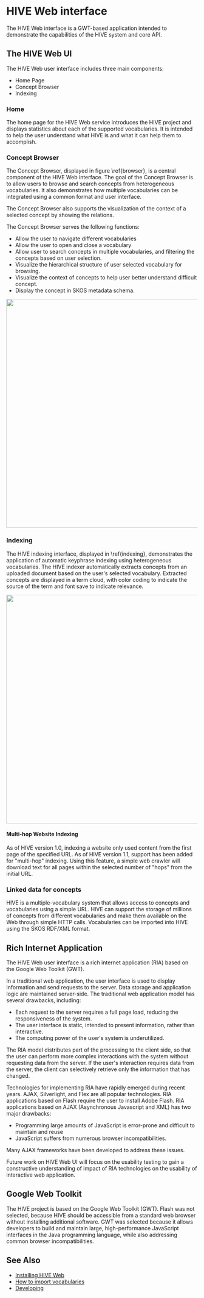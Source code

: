 

# HIVE Web interface #

The HIVE Web interface is a GWT-based application intended to demonstrate the capabilities of the HIVE system and core API.

## The HIVE Web UI ##

The HIVE Web user interface includes three main components:
  * Home Page
  * Concept Browser
  * Indexing

### Home ###
The home page for the HIVE Web service introduces the HIVE project and displays statistics about each of the supported vocabularies. It is intended to help the user understand what HIVE is and what it can help them to accomplish.

### Concept Browser ###
The Concept Browser, displayed in figure \ref{browser}, is a central component of the HIVE Web interface. The goal of the Concept Browser is to allow users to browse and search concepts from heterogeneous vocabularies. It also demonstrates how multiple vocabularies can be integrated using a common format and user interface.

The Concept Browser also supports the visualization of the context of a selected concept by showing the relations.

The Concept Browser serves the following functions:
  * Allow the user to navigate different vocabularies
  * Allow the user to open and close a vocabulary
  * Allow user to search concepts in multiple vocabularies, and filtering the concepts based on user selection.
  * Visualize the hierarchical structure of user selected vocabulary for browsing.
  * Visualize the context of concepts to help user better understand difficult concept.
  * Display the concept in SKOS metadata schema.

<img src='http://hive-mrc.googlecode.com/svn/trunk/doc/HIVE-Documentation/img/browser.jpg' width='700' height='600' />


### Indexing ###

The HIVE indexing interface, displayed in \ref{indexing}, demonstrates the application of automatic keyphrase indexing using heterogeneous vocabularies. The HIVE indexer automatically extracts concepts from an uploaded document based on the user's selected vocabulary. Extracted concepts are displayed in a term cloud, with color coding to indicate the source of the term and font save to indicate relevance.

<img src='http://hive-mrc.googlecode.com/svn/trunk/doc/HIVE-Documentation/img/indexing.jpg' width='700' height='600' />

#### Multi-hop Website Indexing ####

As of HIVE version 1.0, indexing a website only used content from the first page of the specified URL. As of HIVE version 1.1, support has been added for "multi-hop" indexing. Using this feature, a simple web crawler will download text for all pages within the selected number of "hops" from the initial URL.


### Linked data for concepts ###

HIVE is a multiple-vocabulary system that allows access to concepts and vocabularies using a simple URL. HIVE can support the storage of millions of concepts from different vocabularies and make them available on the Web through simple HTTP calls. Vocabularies can be imported into HIVE using the SKOS RDF/XML format.

## Rich Internet Application ##

The HIVE Web user interface is a rich internet application (RIA) based on the Google Web Toolkit (GWT).

In a traditional web application, the user interface is used to display information and send requests to the server. Data storage and application logic are maintained server-side. The traditional web application model has several drawbacks, including:
  * Each request to the server requires a full page load, reducing the responsiveness of the system.
  * The user interface is static, intended to present information, rather than interactive.
  * The computing power of the user's system is underutilized.

The RIA model distributes part of the processing to the client side, so that the user can perform more complex interactions with the system without requesting data from the server. If the user's interaction requires data from the server, the client can selectively retrieve only the information that has changed.

Technologies for implementing RIA have rapidly emerged during recent years. AJAX, Silverlight, and Flex are all popular technologies. RIA applications based on Flash require the user to install Adobe Flash. RIA applications based on AJAX (Asynchronous Javascript and XML) has two major drawbacks:
  * Programming large amounts of JavaScript is error-prone and difficult to maintain and reuse
  * JavaScript suffers from numerous browser incompatibilities.

Many AJAX frameworks have been developed to address these issues.

Future work on HIVE Web UI will focus on the usability testing to gain a constructive understanding of impact of RIA technologies on the usability of interactive web application.

## Google Web Toolkit ##

The HIVE project is based on the Google Web Toolkit (GWT). Flash was not selected, because HIVE should be accessible from a standard web browser without installing additional software. GWT was selected because it allows developers to build and maintain large, high-performance JavaScript interfaces in the Java programming language, while also addressing common browser incompatibilities.


## See Also ##
  * [Installing HIVE Web](InstallingHiveWeb.md)
  * [How to import vocabularies](ImportingVocabularies.md)
  * [Developing](DevelopingHIVE.md)